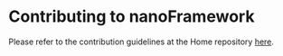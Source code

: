 # Contributing to **nanoFramework**

Please refer to the contribution guidelines at the Home repository [here](https://github.com/nanoframework/Home/blob/master/CONTRIBUTING.md).